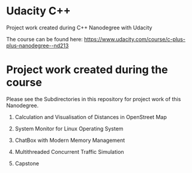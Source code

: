 # Udacity C++
 Project work created during C++ Nanodegree with Udacity

 The course can be found here: <https://www.udacity.com/course/c-plus-plus-nanodegree--nd213>

# Project work created during the course
 Please see the Subdirectories in this repository for project work of this Nanodegree.

 1. Calculation and Visualisation of Distances in OpenStreet Map

 2. System Monitor for Linux Operating System

 3. ChatBox with Modern Memory Management

 4. Multithreaded Concurrent Traffic Simulation

 5. Capstone
